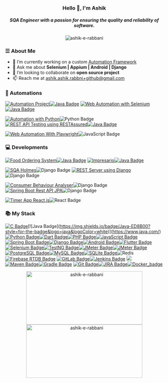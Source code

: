 <h3 align="center">Hello 👋, I'm Ashik</h3>
<h5 align="center">SQA Engineer with a passion for ensuring the quality and reliability of software.</h5>

<p align="center"> <img src="https://komarev.com/ghpvc/?username=ashik-e-rabbani&label=Profile%20views&color=0e75b6&style=flat" alt="ashik-e-rabbani" /> </p>


### ☰ About Me
- 🔭 I’m currently working on a custom [Automation Framework](https://github.com/ashik-e-rabbani/Web-automation-with-selenium)
- 💬 Ask me about **Selenium | Appium | Android | Django**
- 👯 I’m looking to collaborate on **open source project**
- 📫 Reach me at [ashik.ashik.rabbni+github@gmail.com](mailto:ashik.ashik.rabbni+github@gmail.com)

### 👾 Automations
[![Automation Project](https://img.shields.io/badge/Mobile_App_Automation_using_Appium-2D2D2D?style=for-the-badge&logo=android&logoColor=white)](https://github.com/ashik-e-rabbani/App-automation-POM-java)[![Java Badge](https://img.shields.io/badge/Java-ED8B00?style=for-the-badge&logo=java&logoColor=white)](https://www.java.com/)
[![Web Automation with Selenium](https://img.shields.io/badge/Web_Automation_with_Selenium-2D2D2D?style=for-the-badge&logo=selenium&logoColor=white)](https://github.com/ashik-e-rabbani/Web-automation-with-selenium)[![Java Badge](https://img.shields.io/badge/Java-ED8B00?style=for-the-badge&logo=java&logoColor=white)](https://www.java.com/)

[![Automation with Python](https://img.shields.io/badge/WEB_/_APP_/_API_Automation-2D2D2D?style=for-the-badge&logo=python&logoColor=white)](https://github.com/ashik-e-rabbani/AutomationWithPython)![Python Badge](https://img.shields.io/badge/Python-3406AB?style=for-the-badge&logo=python&logoColor=white)
[![REST API Testing using RESTAssured](https://img.shields.io/badge/API_Automation_using_RESTAssured-2D2D2D?style=for-the-badge&logo=pihole&logoColor=white)](https://github.com/ashik-e-rabbani/REST-API-testing-using-RESTAssured)[![Java Badge](https://img.shields.io/badge/Java-ED8B00?style=for-the-badge&logo=java&logoColor=white)](https://www.java.com/)

[![Web Automation With Playwright](https://img.shields.io/badge/Web_Automation_With_Playwright-2D2D2D?style=for-the-badge&logo=playwright&logoColor=white)](https://github.com/ashik-e-rabbani/WebAutomationWithPlaywright)![JavaScript Badge](https://img.shields.io/badge/JavaScript-F7DF1E?style=for-the-badge&logo=javascript&logoColor=black)


### 💻 Developments
[![Food Ordering System](https://img.shields.io/badge/Food_Ordering_System-2D2D2D?style=for-the-badge&logo=android&logoColor=white)](https://github.com/ashik-e-rabbani/food-ordering-system)[![Java Badge](https://img.shields.io/badge/Java-ED8B00?style=for-the-badge&logo=java&logoColor=white)](https://www.java.com/)
[![Impresario](https://img.shields.io/badge/Impresario-2D2D2D?style=for-the-badge&logo=android&logoColor=white)](https://github.com/ashik-e-rabbani/Impresario)[![Java Badge](https://img.shields.io/badge/Java-ED8B00?style=for-the-badge&logo=java&logoColor=white)](https://www.java.com/)

[![SQA Holmes](https://img.shields.io/badge/SQA_Holmes-2D2D2D?style=for-the-badge&logo=python&logoColor=white)](https://github.com/ashik-e-rabbani/sqa-holmes)![Django Badge](https://img.shields.io/badge/Django-309AB?style=for-the-badge&logo=django&logoColor=white)
[![REST Server using Django](https://img.shields.io/badge/REST_Server_Django-2D2D2D?style=for-the-badge&logo=python&logoColor=white)](https://github.com/ashik-e-rabbani/restserver-Django)![Django Badge](https://img.shields.io/badge/Django-309AB?style=for-the-badge&logo=django&logoColor=white)

[![Consumer Behaviour Analyser](https://img.shields.io/badge/Consumer_Behaviour_Analyser-2D2D2D?style=for-the-badge&logo=django&logoColor=white)](https://github.com/ashik-e-rabbani/Consumer-Behaviour-Analyser)![Django Badge](https://img.shields.io/badge/Django-309AB?style=for-the-badge&logo=django&logoColor=white)
[![Spring Boot Rest API JPA](https://img.shields.io/badge/Rest_API_JPA-2D2D2D?style=for-the-badge&logo=java&logoColor=white)](https://github.com/ashik-e-rabbani/Spring-Boot-Rest-Api-JPA)![Django Badge](https://img.shields.io/badge/Spring_boot-3AB?style=for-the-badge&logo=spring&logoColor=white)

[![Timer App React.js](https://img.shields.io/badge/Timer_App-2D2D2D?style=for-the-badge&logo=&logoColor=white)](https://github.com/ashik-e-rabbani/timerApp-React.js)![React Badge](https://img.shields.io/badge/React_JS-3494C?style=for-the-badge&logo=react&logoColor=white)

### 📚 My Stack

[![C Badge](https://img.shields.io/badge/-00599C?style=for-the-badge&logo=c&logoColor=white)](https://en.wikipedia.org/wiki/C_(programming_language))[![Java Badge](https://img.shields.io/badge/Java-ED8B00?style=for-the-badge&logo=java&logoColor=white)](https://www.java.com/)[![Python Badge](https://img.shields.io/badge/Python-3776AB?style=for-the-badge&logo=python&logoColor=white)](https://www.python.org/)[![Dart Badge](https://img.shields.io/badge/Dart-0175C2?style=for-the-badge&logo=dart&logoColor=white)](https://dart.dev/)[![PHP Badge](https://img.shields.io/badge/PHP-777BB4?style=for-the-badge&logo=php&logoColor=white)](https://www.php.net/)[![JavaScript Badge](https://img.shields.io/badge/JavaScript-F7DF1E?style=for-the-badge&logo=javascript&logoColor=black)](https://developer.mozilla.org/en-US/docs/Web/JavaScript)
[![Spring Boot Badge](https://img.shields.io/badge/Spring_Boot-6DB33F?style=for-the-badge&logo=spring&logoColor=white)](https://spring.io/projects/spring-boot)[![Django Badge](https://img.shields.io/badge/Django-092E20?style=for-the-badge&logo=django&logoColor=white)](https://www.djangoproject.com/)[![Android Badge](https://img.shields.io/badge/Android-3DDC84?style=for-the-badge&logo=android&logoColor=white)](https://developer.android.com/)[![Flutter Badge](https://img.shields.io/badge/Flutter-02569B?style=for-the-badge&logo=flutter&logoColor=white)](https://flutter.dev/)
[![Selenium Badge](https://img.shields.io/badge/Selenium-43B02A?style=for-the-badge&logo=selenium&logoColor=white)](https://www.selenium.dev/)[![TestNG Badge](https://img.shields.io/badge/TestNG-007ACC?style=for-the-badge&logo=testng&logoColor=white)](https://testng.org/)[![JMeter Badge](https://img.shields.io/badge/JMeter-D22128?style=for-the-badge&logo=apache-jmeter&logoColor=white)](https://jmeter.apache.org)[![JMeter Badge](https://img.shields.io/badge/Postman-FF6C37?style=for-the-badge&logo=Postman&logoColor=white)](https://jmeter.apache.org/)
[![PostgreSQL Badge](https://img.shields.io/badge/PostgreSQL-4169E1?style=for-the-badge&logo=postgresql&logoColor=white)](https://www.postgresql.org/)[![MySQL Badge](https://img.shields.io/badge/MySQL-4479A1?style=for-the-badge&logo=mysql&logoColor=white)](https://www.mysql.com/)[![SQLite Badge](https://img.shields.io/badge/SQLite-003B57?style=for-the-badge&logo=sqlite&logoColor=white)](https://www.sqlite.org/)![Redis](https://img.shields.io/badge/redis-CC0000.svg?&style=for-the-badge&logo=redis&logoColor=white)[![Firebase RTDB Badge](https://img.shields.io/badge/Firebase_RTD-FFCA28?style=for-the-badge&logo=firebase&logoColor=black)](https://firebase.google.com/docs/database)
[![GitLab Badge](https://img.shields.io/badge/GitLab-FCA121?style=for-the-badge&logo=gitlab&logoColor=black)](https://about.gitlab.com/)[![Jenkins Badge](https://img.shields.io/badge/Jenkins-D24939?style=for-the-badge&logo=jenkins&logoColor=white)](https://www.jenkins.io/) <img src="https://img.shields.io/badge/Build Tools-424242?style=for-the-badge&logoColor=FFFFFF">[![Maven Badge](https://img.shields.io/badge/Maven-C71A36?style=for-the-badge&logo=apache-maven&logoColor=white)](https://maven.apache.org/)[![Gradle Badge](https://img.shields.io/badge/Gradle-02303A?style=for-the-badge&logo=gradle&logoColor=white)](https://gradle.org/)
[![Git Badge](https://img.shields.io/badge/Git-F05032?style=for-the-badge&logo=git&logoColor=white)](https://git-scm.com/)[![JIRA Badge](https://img.shields.io/badge/JIRA-0052CC?style=for-the-badge&logo=jira&logoColor=white)](https://www.atlassian.com/software/jira)[![Docker_badge](https://img.shields.io/badge/Docker-2CA5E0?style=for-the-badge&logo=docker&logoColor=white)](https://www.atlassian.com/software/jira)

</p>

<p align="center">
  <img src="https://github-readme-stats.vercel.app/api?username=ashik-e-rabbani&show_icons=true&locale=en" alt="ashik-e-rabbani" width="370" height="170"/>
  <img src="https://github-readme-streak-stats.herokuapp.com/?user=ashik-e-rabbani" alt="ashik-e-rabbani" width="370" height="170"/>
</p>

